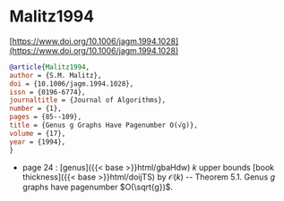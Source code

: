 # Malitz1994

[https://www.doi.org/10.1006/jagm.1994.1028](https://www.doi.org/10.1006/jagm.1994.1028)

```bibtex
@article{Malitz1994,
author = {S.M. Malitz},
doi = {10.1006/jagm.1994.1028},
issn = {0196-6774},
journaltitle = {Journal of Algorithms},
number = {1},
pages = {85--109},
title = {Genus g Graphs Have Pagenumber O(√g)},
volume = {17},
year = {1994},
}
```
* page 24 : [genus]({{< base >}}html/gbaHdw) $k$ upper bounds [book thickness]({{< base >}}html/doijTS) by $\mathcal O(k)$ -- Theorem 5.1. Genus $g$ graphs have pagenumber $O(\sqrt{g})$.